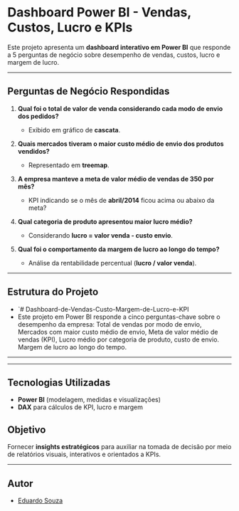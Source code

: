 # Dashboard Power BI - Vendas, Custos, Lucro e KPIs

Este projeto apresenta um **dashboard interativo em Power BI** que responde a 5 perguntas de negócio sobre desempenho de vendas, custos, lucro e margem de lucro.

---

## Perguntas de Negócio Respondidas
1. **Qual foi o total de valor de venda considerando cada modo de envio dos pedidos?**  
   - Exibido em gráfico de **cascata**.

2. **Quais mercados tiveram o maior custo médio de envio dos produtos vendidos?**  
   - Representado em **treemap**.

3. **A empresa manteve a meta de valor médio de vendas de 350 por mês?**  
   - KPI indicando se o mês de **abril/2014** ficou acima ou abaixo da meta?

4. **Qual categoria de produto apresentou maior lucro médio?**  
   - Considerando **lucro = valor venda - custo envio**.

5. **Qual foi o comportamento da margem de lucro ao longo do tempo?**  
   - Análise da rentabilidade percentual (**lucro / valor venda**).

---

## Estrutura do Projeto
- `# Dashboard-de-Vendas-Custo-Margem-de-Lucro-e-KPI
- Este projeto em Power BI responde a cinco perguntas-chave sobre o desempenho da empresa: Total de vendas por modo de envio, Mercados com maior custo médio de envio, Meta de valor médio de vendas (KPI), Lucro médio por categoria de produto, custo de envio.  Margem de lucro ao longo do tempo.


---


---

## Tecnologias Utilizadas
- **Power BI** (modelagem, medidas e visualizações)
- **DAX** para cálculos de KPI, lucro e margem


##  Objetivo
Fornecer **insights estratégicos** para auxiliar na tomada de decisão por meio de relatórios visuais, interativos e orientados a KPIs.

---

## Autor
- [Eduardo Souza](https://github.com/eduhfirst)
